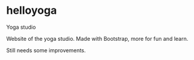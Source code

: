 # helloyoga
Yoga studio

Website of the yoga studio. Made with Bootstrap, more for fun and learn.

Still needs some improvements. 
